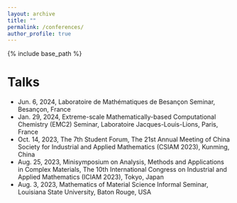 ```yaml
---
layout: archive
title: ""
permalink: /conferences/
author_profile: true
---
```


{% include base_path %}

Talks
=====
* Jun. 6, 2024, Laboratoire de Mathématiques de Besançon Seminar, Besançon, France
* Jan. 29, 2024, Extreme-scale Mathematically-based Computational Chemistry (EMC2) Seminar, Laboratoire Jacques-Louis-Lions, Paris, France 
*	Oct. 14, 2023, The 7th Student Forum, The 21st Annual Meeting of China Society for Industrial and Applied Mathematics (CSIAM 2023), Kunming, China
*	Aug. 25, 2023, Minisymposium on Analysis, Methods and Applications in Complex Materials, The 10th International Congress on Industrial and Applied Mathematics (ICIAM 2023), Tokyo, Japan
*	Aug. 3, 2023, Mathematics of Material Science Informal Seminar, Louisiana State University, Baton Rouge, USA
